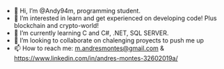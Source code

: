 - 👋 Hi, I’m @Andy94m, programming student. 
- 👀 I’m interested in learn and get experienced on developing code! Plus blockchain and crypto-world!
- 🌱 I’m currently learning C and C#, .NET, SQL SERVER. 
- 💞️ I’m looking to collaborate on chalenging proyects to push me up 
- 📫 How to reach me: m.andresmontes@gmail.com & https://www.linkedin.com/in/andres-montes-32602019a/

<!---
Andy94m/Andy94m is a ✨ special ✨ repository because its `README.md` (this file) appears on your GitHub profile.
You can click the Preview link to take a look at your changes.
--->

